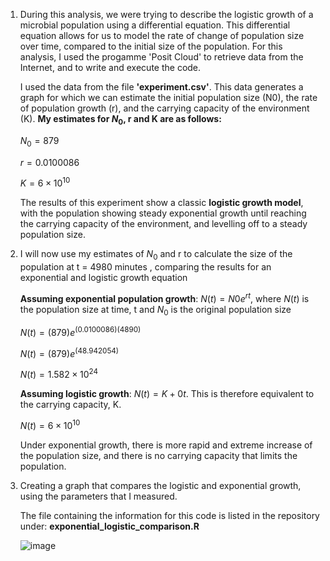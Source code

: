 1) During this analysis, we were trying to describe the logistic growth of a microbial population using a differential equation. This differential equation allows for us to model the rate of change of population size over time, compared to the initial size of the population. For this analysis, I used the progamme 'Posit Cloud' to retrieve data from the Internet, and to write and execute the code.

   I used the data from the file **'experiment.csv'**. This data generates a graph for which we can estimate the initial population size (N0), the rate of population growth (r), and the carrying capacity of the environment (K). **My estimates for $`N_0`$, r and K are as follows:**

   $`N_0 = 879 `$

   $`r = 0.0100086 `$

   $`K = 6 \times 10^{10} `$

   The results of this experiment show a classic **logistic growth model**, with the population showing steady exponential growth until reaching the carrying capacity of the environment, and levelling off to a steady population size.

2) I will now use my estimates of $`N_0`$ and r to calculate the size of the population at t = 4980 minutes , comparing the results for an exponential and logistic growth equation

   **Assuming exponential population growth**: $`N(t) = N0e^{rt} `$, where $`N(t)`$ is the population size at time, t and $`N_0`$ is the original population size 

   $`N(t) = (879)e^{(0.0100086)(4890)}`$

   $`N(t) = (879)e^{(48.942054)}`$

   $`N(t) = 1.582  \times 10^{24}`$

   **Assuming logistic growth**: $`N(t) = K + 0t `$. This is therefore equivalent to the carrying capacity, K. 

   $`N(t) = 6 \times 10^{10} `$

   Under exponential growth, there is more rapid and extreme increase of the population size, and there is no carrying capacity that limits the population.

4) Creating a graph that compares the logistic and exponential growth, using the parameters that I measured.

   The file containing the information for this code is listed in the repository under: **exponential_logistic_comparison.R**
      
   ![image](https://github.com/user-attachments/assets/106272d0-9276-4d57-8346-4e50e535030a)

   
